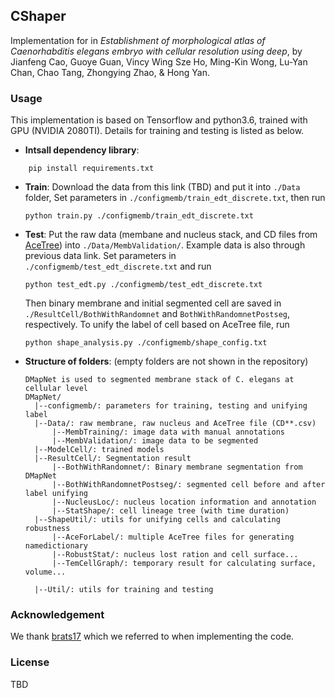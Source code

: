 ## CShaper

Implementation for in *Establishment of morphological atlas of Caenorhabditis elegans embryo with cellular 
resolution using deep*, by Jianfeng Cao, Guoye Guan, Vincy Wing Sze Ho, Ming-Kin Wong, Lu-Yan Chan, 
Chao Tang, Zhongying Zhao, & Hong Yan. 

### Usage
This implementation is based on Tensorflow and python3.6, trained with GPU (NVIDIA 2080TI). Details for training
and testing is listed as below.
* **Intsall dependency library**:
```buildoutcfg
    pip install requirements.txt
```
* **Train**: Download the data from this link (TBD) and put it into `./Data` folder, Set parameters
in `./configmemb/train_edt_discrete.txt`, then run
    ```buildoutcfg
    python train.py ./configmemb/train_edt_discrete.txt
    ```
* **Test**: Put the raw data (membane and nucleus stack, and CD files from [AceTree](https://www.ncbi.nlm.nih.gov/pmc/articles/PMC1501046/))
into `./Data/MembValidation/`. Example data is also through previous data link. Set parameters in 
`./configmemb/test_edt_discrete.txt` and run
    ```buildoutcfg
    python test_edt.py ./configmemb/test_edt_discrete.txt
    ```
    Then binary membrane and initial segmented cell are saved in `./ResultCell/BothWithRandomnet` and
    `BothWithRandomnetPostseg`, respectively. To unify the label of cell based on AceTree file,
    run 
    ```buildoutcfg
    python shape_analysis.py ./configmemb/shape_config.txt
    ```
* **Structure of folders**: (empty folders are not shown in the repository)
    ```buildoutcfg
    DMapNet is used to segmented membrane stack of C. elegans at cellular level
    DMapNet/
      |--configmemb/: parameters for training, testing and unifying label
      |--Data/: raw membrane, raw nucleus and AceTree file (CD**.csv)
          |--MembTraining/: image data with manual annotations
          |--MembValidation/: image data to be segmented
      |--ModelCell/: trained models 
      |--ResultCell/: Segmentation result
          |--BothWithRandomnet/: Binary membrane segmentation from DMapNet
          |--BothWithRandomnetPostseg/: segmented cell before and after label unifying
          |--NucleusLoc/: nucleus location information and annotation
          |--StatShape/: cell lineage tree (with time duration)
      |--ShapeUtil/: utils for unifying cells and calculating robustness
          |--AceForLabel/: multiple AceTree files for generating namedictionary
          |--RobustStat/: nucleus lost ration and cell surface...
          |--TemCellGraph/: temporary result for calculating surface, volume...
        
      |--Util/: utils for training and testing
    ```
### Acknowledgement
We thank [brats17](https://github.com/taigw/brats17) which we referred to when implementing the code.
### License 
TBD
